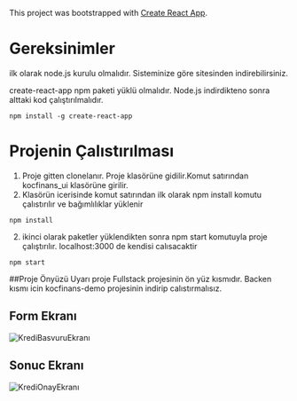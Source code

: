 This project was bootstrapped with [Create React App](https://github.com/facebook/create-react-app).

# Gereksinimler

ilk olarak node.js kurulu olmalıdır. Sisteminize göre sitesinden indirebilirsiniz.

create-react-app npm paketi yüklü olmalıdır. Node.js indirdikteno sonra alttaki kod çalıştırılmalıdır. 
```
npm install -g create-react-app
 ```
 # Projenin Çalıstırılması
 
 1. Proje gitten clonelanır. Proje klasörüne gidilir.Komut satırından kocfinans_ui klasörüne girilir.
 1. Klasörün icerisinde komut satırından ilk olarak npm install komutu çalıstırılır ve bağımlılıklar yüklenir
 ```
 npm install
 ```
 2. ikinci olarak paketler yüklendikten sonra npm start komutuyla proje çalıştırılır. localhost:3000 de kendisi calısacaktir
  ```
 npm start
 ```


##Proje Önyüzü
Uyarı proje Fullstack projesinin ön yüz kısmıdır. Backen kısmı icin kocfinans-demo projesinin indirip calıstırmalısız. 

## Form Ekranı
![KrediBasvuruEkranı](https://user-images.githubusercontent.com/26394549/92422945-e995a980-f187-11ea-9962-50cbcbabaa2e.png)

## Sonuc Ekranı
![KrediOnayEkranı](https://user-images.githubusercontent.com/26394549/92422951-eac6d680-f187-11ea-9292-68671ba5a912.png)
